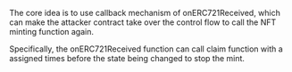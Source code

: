 The core idea is to use callback mechanism of onERC721Received, which can make the attacker contract take over the control flow to call the NFT minting function again.

Specifically, the onERC721Received function can call claim function with a assigned times before the state being changed to stop the mint.
